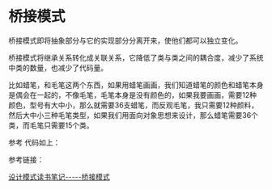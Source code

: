 # 桥接模式

​	桥接模式即将抽象部分与它的实现部分分离开来，使他们都可以独立变化。

​	桥接模式将继承关系转化成关联关系，它降低了类与类之间的耦合度，减少了系统中类的数量，也减少了代码量。

​	比如蜡笔，和毛笔这两个东西，如果用蜡笔画画，我们知道蜡笔的颜色和蜡笔本身是偶会在一起的，不像毛笔，毛笔本身是没有颜色的，如果我要画画，需要12种颜色，型号有大中小，那么就需要36支蜡笔，而反观毛笔，我只需要12种颜料，然后大中小三种毛笔类型，如果我们用面向对象思想来设计，那么蜡笔需要36个类，而毛笔只需要15个类。

参考 代码如上：



参考链接：

[设计模式读书笔记-----桥接模式](https://www.cnblogs.com/chenssy/p/3317866.html)
